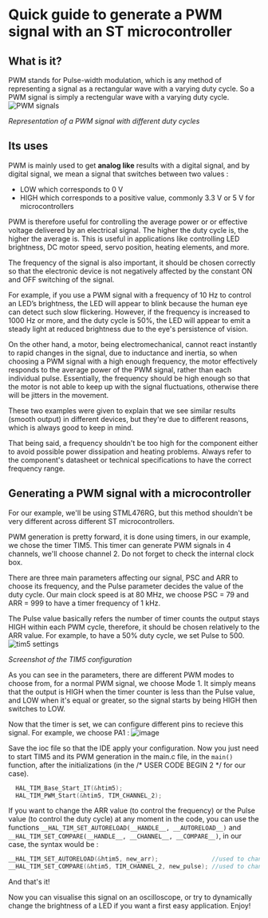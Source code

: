 # Quick guide to generate a PWM signal with an ST microcontroller

## What is it? 
PWM stands for Pulse-width modulation, which is any method of representing a signal as a rectangular wave with a varying duty cycle. So a PWM signal is simply a rectengular wave with a varying duty cycle.
![PWM signals](https://github.com/user-attachments/assets/e6c0b612-0971-4af8-805d-ff192dba14d5)

*Representation of a PWM signal with different duty cycles*

## Its uses
PWM is mainly used to get **analog like** results with a digital signal, and by digital signal, we mean a signal that switches between two values : 
- LOW which corresponds to 0 V
- HIGH which corresponds to a positive value, commonly 3.3 V or 5 V for microcontrollers

PWM is therefore useful for controlling the average power or or effective voltage delivered by an electrical signal. The higher the duty cycle is, the higher the average is. This is useful in applications like controlling LED brightness, DC motor speed, servo position, heating elements, and more.

The frequency of the signal is also important, it should be chosen correctly so that the electronic device is not negatively affected by the constant ON and OFF switching of the signal.

For example, if you use a PWM signal with a frequency of 10 Hz to control an LED’s brightness, the LED will appear to blink because the human eye can detect such slow flickering. However, if the frequency is increased to 1000 Hz or more, and the duty cycle is 50%, the LED will appear to emit a steady light at reduced brightness due to the eye's persistence of vision.

On the other hand, a motor, being electromechanical, cannot react instantly to rapid changes in the signal, due to inductance and inertia, so when choosing a PWM signal with a high enough frequency, the motor effectively responds to the average power of the PWM signal, rather than each individual pulse. 
Essentially, the frequency should be high enough so that the motor is not able to keep up with the signal fluctuations, otherwise there will be jitters in the movement. 

These two examples were given to explain that we see similar results (smooth output) in different devices, but they're due to different reasons, which is always good to keep in mind.

That being said, a frequency shouldn't be too high for the component either to avoid possible power dissipation and heating problems.
Always refer to the component's datasheet or technical specifications to have the correct frequency range.

## Generating a PWM signal with a microcontroller
For our example, we'll be using STML476RG, but this method shouldn't be very different across different ST microcontrollers.

PWM generation is pretty forward, it is done using timers, in our example, we chose the timer TIM5.
This timer can generate PWM signals in 4 channels, we'll choose channel 2. Do not forget to check the internal clock box.

There are three main parameters affecting our signal, PSC and ARR to choose its frequency, and the Pulse parameter decides the value of the duty cycle.
Our main clock speed is at 80 MHz, we choose PSC = 79 and ARR = 999 to have a timer frequency of 1 kHz.

The Pulse value basically refers the number of timer counts the output stays HIGH within each PWM cycle, therefore, it should be chosen relatively to the ARR value.
For example, to have a 50% duty cycle, we set Pulse to 500.
![tim5 settings](https://github.com/user-attachments/assets/ec644df9-ba5b-4053-a20b-3544f13db29e)

*Screenshot of the TIM5 configuration*

As you can see in the parameters, there are different PWM modes to choose from, for a normal PWM signal, we choose Mode 1. It simply means that the output is HIGH when the timer counter is less than the Pulse value, and LOW when it's equal or greater, so the signal starts by being HIGH then switches to LOW.

Now that the timer is set, we can configure different pins to recieve this signal. For example, we choose PA1 :
![image](https://github.com/user-attachments/assets/ca4feb94-6af9-4cad-93a8-8c0fe7aeaac9)

Save the ioc file so that the IDE apply your configuration. Now you just need to start TIM5 and its PWM generation in the main.c file, in the `main()` function, after the initializations (in the  /* USER CODE BEGIN 2 */ for our case). 
```c
  HAL_TIM_Base_Start_IT(&htim5);
  HAL_TIM_PWM_Start(&htim5, TIM_CHANNEL_2);
```

If you want to change the ARR value (to control the frequency) or the Pulse value (to control the duty cycle) at any moment in the code, you can use the functions `__HAL_TIM_SET_AUTORELOAD(__HANDLE__, __AUTORELOAD__)` and `__HAL_TIM_SET_COMPARE(__HANDLE__, __CHANNEL__, __COMPARE__)`, in our case, the syntax would be :
```c
__HAL_TIM_SET_AUTORELOAD(&htim5, new_arr);               //used to change the ARR value
__HAL_TIM_SET_COMPARE(&htim5, TIM_CHANNEL_2, new_pulse); //used to change the Pulse value
```
And that's it!

Now you can visualise this signal on an oscilloscope, or try to dynamically change the brightness of a LED if you want a first easy application.
Enjoy!
